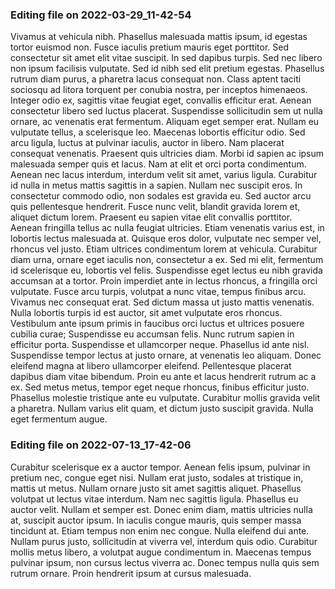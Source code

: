 

### Editing file on 2022-03-29_11-42-54

Vivamus at vehicula nibh. Phasellus malesuada mattis ipsum, id egestas tortor euismod non. Fusce iaculis pretium mauris eget porttitor. Sed consectetur sit amet elit vitae suscipit. In sed dapibus turpis. Sed nec libero non ipsum facilisis vulputate. Sed id nibh sed elit pretium egestas. Phasellus rutrum diam purus, a pharetra lacus consequat non. Class aptent taciti sociosqu ad litora torquent per conubia nostra, per inceptos himenaeos. Integer odio ex, sagittis vitae feugiat eget, convallis efficitur erat. Aenean consectetur libero sed luctus placerat. Suspendisse sollicitudin sem ut nulla ornare, ac venenatis erat fermentum. Aliquam eget semper erat. Nullam eu vulputate tellus, a scelerisque leo. Maecenas lobortis efficitur odio.
Sed arcu ligula, luctus at pulvinar iaculis, auctor in libero. Nam placerat consequat venenatis. Praesent quis ultricies diam. Morbi id sapien ac ipsum malesuada semper quis et lacus. Nam at elit et orci porta condimentum. Aenean nec lacus interdum, interdum velit sit amet, varius ligula. Curabitur id nulla in metus mattis sagittis in a sapien. Nullam nec suscipit eros. In consectetur commodo odio, non sodales est gravida eu. Sed auctor arcu quis pellentesque hendrerit. Fusce nunc velit, blandit gravida lorem et, aliquet dictum lorem.
Praesent eu sapien vitae elit convallis porttitor. Aenean fringilla tellus ac nulla feugiat ultricies. Etiam venenatis varius est, in lobortis lectus malesuada at. Quisque eros dolor, vulputate nec semper vel, rhoncus vel justo. Etiam ultrices condimentum lorem at vehicula. Curabitur diam urna, ornare eget iaculis non, consectetur a ex. Sed mi elit, fermentum id scelerisque eu, lobortis vel felis.
Suspendisse eget lectus eu nibh gravida accumsan at a tortor. Proin imperdiet ante in lectus rhoncus, a fringilla orci vulputate. Fusce arcu turpis, volutpat a nunc vitae, tempus finibus arcu. Vivamus nec consequat erat. Sed dictum massa ut justo mattis venenatis. Nulla lobortis turpis id est auctor, sit amet vulputate eros rhoncus. Vestibulum ante ipsum primis in faucibus orci luctus et ultrices posuere cubilia curae; Suspendisse eu accumsan felis. Nunc rutrum sapien in efficitur porta. Suspendisse et ullamcorper neque. Phasellus id ante nisl.
Suspendisse tempor lectus at justo ornare, at venenatis leo aliquam. Donec eleifend magna at libero ullamcorper eleifend. Pellentesque placerat dapibus diam vitae bibendum. Proin eu ante et lacus hendrerit rutrum ac a ex. Sed metus metus, tempor eget neque rhoncus, finibus efficitur justo. Phasellus molestie tristique ante eu vulputate. Curabitur mollis gravida velit a pharetra. Nullam varius elit quam, et dictum justo suscipit gravida. Nulla eget fermentum augue.




### Editing file on 2022-07-13_17-42-06

Curabitur scelerisque ex a auctor tempor. Aenean felis ipsum, pulvinar in pretium nec, congue eget nisi. Nullam erat justo, sodales at tristique in, mattis ut metus. Nullam ornare justo sit amet sagittis aliquet. Phasellus volutpat ut lectus vitae interdum. Nam nec sagittis ligula. Phasellus eu auctor velit.
Nullam et semper est. Donec enim diam, mattis ultricies nulla at, suscipit auctor ipsum. In iaculis congue mauris, quis semper massa tincidunt at. Etiam tempus non enim nec congue. Nulla eleifend dui ante. Nullam purus justo, sollicitudin at viverra vel, interdum quis odio. Curabitur mollis metus libero, a volutpat augue condimentum in. Maecenas tempus pulvinar ipsum, non cursus lectus viverra ac. Donec tempus nulla quis sem rutrum ornare. Proin hendrerit ipsum at cursus malesuada.


